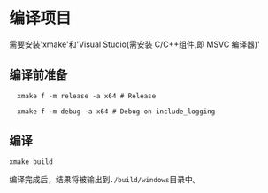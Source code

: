 # 编译项目

需要安装'xmake'和'Visual Studio(需安装 C/C++组件,即 MSVC 编译器)'

## 编译前准备

```shell
  xmake f -m release -a x64 # Release

  xmake f -m debug -a x64 # Debug on include_logging
```

## 编译

```shell
xmake build
```

编译完成后，结果将被输出到`./build/windows`目录中。
